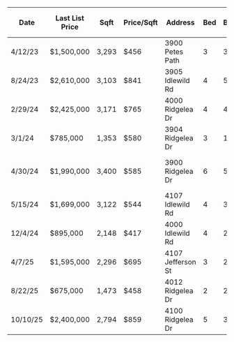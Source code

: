 | Date | Last List Price | Sqft | Price/Sqft | Address | Bed | Bath | Build Year | Age at Sale | 78731 Index Change | Indexed Price | Price Adjustment | Adj. Indexed Price | Adj. Indexed $/Sqft | Price Adjustment Note |
| --- | --- | --- | --- | --- | --- | --- | --- | --- | --- | --- | --- | --- | --- | --- |
| 4/12/23 | $1,500,000 | 3,293 | $456 | 3900 Petes Path | 3 | 3.0 | 2003 | 20 | -9.4% | $1,358,931 | $200,000 | $1,558,931 | $473 | Older at time of sale |
| 8/24/23 | $2,610,000 | 3,103 | $841 | 3905 Idlewild Rd | 4 | 5.0 | 2023 | 0 | -8.3% | $2,394,199 | $-500,000 | $1,894,199 | $610 | High-end custom new build |
| 2/29/24 | $2,425,000 | 3,171 | $765 | 4000 Ridgelea Dr | 4 | 4.0 | 2023 | 1 | -4.0% | $2,327,644 | $-500,000 | $1,827,644 | $576 | High-end custom new build |
| 3/1/24 | $785,000 | 1,353 | $580 | 3904 Ridgelea Dr | 3 | 1.5 | 1949 | 75 | -4.0% | $753,485 | $900,000 | $1,653,485 | $551 | Rebuild |
| 4/30/24 | $1,990,000 | 3,400 | $585 | 3900 Ridgelea Dr | 6 | 5.0 | 2023 | 1 | -4.6% | $1,898,078 | $0 | $1,898,078 | $558 | 6bd newbuild, lower quality |
| 5/15/24 | $1,699,000 | 3,122 | $544 | 4107 Idlewild Rd | 4 | 3.0 | 2006 | 18 | -4.6% | $1,620,520 | $200,000 | $1,820,520 | $583 | Older at time of sale |
| 12/4/24 | $895,000 | 2,148 | $417 | 4000 Idlewild Rd | 4 | 2.5 | 1948 | 76 | -3.0% | $868,183 | $900,000 | $1,768,183 | $589 | Rebuild |
| 4/7/25 | $1,595,000 | 2,296 | $695 | 4107 Jefferson St | 3 | 2.0 | 1948 | 77 | -1.6% | $1,569,564 | $-200,000 | $1,369,564 | $597 | Shoal Creek lot |
| 8/22/25 | $675,000 | 1,473 | $458 | 4012 Ridgelea Dr | 2 | 2.0 | 1949 | 76 | -0.2% | $673,323 | $900,000 | $1,573,323 | $524 | Rebuild |
| 10/10/25 | $2,400,000 | 2,794 | $859 | 4100 Ridgelea Dr | 5 | 3.5 | 2021 | 4 | +0.0% | $2,400,000 | $-500,000 | $1,900,000 | $680 | High-end custom new build |